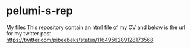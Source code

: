 # pelumi-s-rep
My files
This repository contain an html file of my CV and below is the url for my twitter post 
https://twitter.com/pibeebeks/status/1164956289128173568

